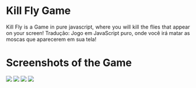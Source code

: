 <h1>Kill Fly Game</h1>
<p style="text-align:justify">
Kill Fly is a Game in pure javascript, where you will kill the flies that appear on your screen! Tradução: Jogo em JavaScript puro, onde você irá matar as moscas que aparecerem em sua tela!
</p>

<h1>Screenshots of the Game</h1>
<img src="https://user-images.githubusercontent.com/77009586/120400780-f6a98880-c314-11eb-8bd1-e837b71c48cc.PNG" />
<img src="https://user-images.githubusercontent.com/77009586/120400783-f7dab580-c314-11eb-8ecb-05cbd9f35ad2.PNG" />
<img src="https://user-images.githubusercontent.com/77009586/120400784-f7dab580-c314-11eb-9658-605b82ec137d.PNG" />
<img src="https://user-images.githubusercontent.com/77009586/120400785-f8734c00-c314-11eb-972e-1e8425a5c02b.PNG" />
